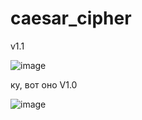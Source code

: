 # caesar_cipher
v1.1

![image](https://user-images.githubusercontent.com/63122696/103441195-4e0bd580-4c5d-11eb-85f5-cfad057e9288.png)

ку, вот оно 
V1.0

![image](https://user-images.githubusercontent.com/63122696/103431612-f4b39000-4be3-11eb-967d-4fec97226886.png)
